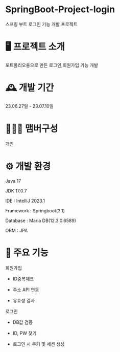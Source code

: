 # SpringBoot-Project-login
스프링 부트 로그인 기능 개발 프로젝트

# 🖥️ 프로젝트 소개
포트폴리오용으로 만든 로그인,회원가입 기능 개발

# 🕰️ 개발 기간
23.06.27일 - 23.07.10일

# 🧑‍🤝‍🧑 맴버구성
개인

# ⚙️ 개발 환경
Java 17

JDK 17.0.7

IDE : IntelliJ 2023.1

Framework : Springboot(3.1)

Database : Maria DB(12.3.0.6589)

ORM : JPA

# 📌 주요 기능
회원가입

- ID중복체크

- 주소 API 연동

- 유효성 검사

  
로그인 

- DB값 검증

- ID, PW 찾기

- 로그인 시 쿠키 및 세션 생성

